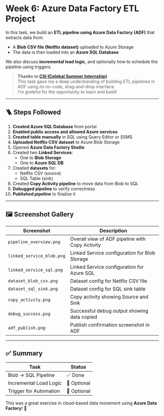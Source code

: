 
# Week 6: Azure Data Factory ETL Project

In this task, we build an **ETL pipeline using Azure Data Factory (ADF)** that extracts data from:

* A **Blob CSV file (Netflix dataset)** uploaded to Azure Storage
* The data is then loaded into an **Azure SQL Database**

We also discuss **incremental load logic**, and optionally how to schedule the pipeline using triggers.

> **Thanks to [CSI (Celebal Summer Internship)](https://www.celebaltech.com/)**  
> This task gave me a deep understanding of building ETL pipelines in ADF using its no-code, drag-and-drop interface.  
> I'm grateful for the opportunity to learn and build!

---

## 🪜 Steps Followed

1. **Created Azure SQL Database** from portal
2. **Enabled public access and allowed Azure services**
3. **Created table manually** in SQL using Query Editor or SSMS
4. **Uploaded Netflix CSV dataset** to Azure Blob Storage
5. Opened **Azure Data Factory Studio**
6. Created two **Linked Services**:
   - One to **Blob Storage**
   - One to **Azure SQL DB**
7. Created **datasets** for:
   - Netflix CSV (source)
   - SQL Table (sink)
8. Created **Copy Activity pipeline** to move data from Blob to SQL
9. **Debugged pipeline** to verify correctness
10. **Published pipeline** to finalize it

---

## 🖼️ Screenshot Gallery

| Screenshot | Description |
|------------|-------------|
| `pipeline_overview.png` | Overall view of ADF pipeline with Copy Activity |
| `linked_service_blob.png` | Linked Service configuration for Blob Storage |
| `linked_service_sql.png` | Linked Service configuration for Azure SQL |
| `dataset_blob_csv.png` | Dataset config for Netflix CSV file |
| `dataset_sql_sink.png` | Dataset config for SQL sink table |
| `copy_activity.png` | Copy activity showing Source and Sink |
| `debug_success.png` | Successful debug output showing data copied |
| `adf_publish.png` | Publish confirmation screenshot in ADF |

---

## ✅ Summary

| Task                     | Status |
|--------------------------|--------|
| Blob → SQL Pipeline      | ✅ Done |
| Incremental Load Logic   | 🔄 Optional |
| Trigger for Automation   | 🔄 Optional |

This was a great exercise in cloud-based data movement using **Azure Data Factory**! 💙

